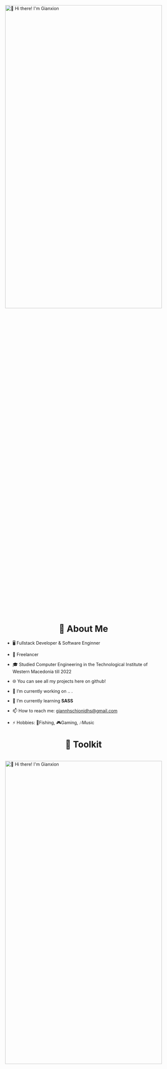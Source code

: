 <img src="https://i.ibb.co/k2NLmg0/snow-banner-animated.gif" loop=infinite width=100% height=50% title="👋 Hi there! I'm Gianxion "/>

<h1 align=center>📕 About Me</h1>


    
- 🖥 Fullstack Developer & Software Enginner

- 💼 Freelancer

- 🎓 Studied Computer Engineering in the Technological Institute of Western Macedonia till 2022

- 🌐 You can see all my projects here on github! 

- 🔭 I’m currently working on ..
.
- 🌱 I’m currently learning **SASS**

- 📫 How to reach me: giannhschionidhs@gmail.com

- ⚡  Hobbies: 🎣Fishing, 🎮Gaming, 🎶Music


<h1 align=center>🧰 Toolkit</h1>
<br>

<img src="https://i.ibb.co/QvpMndB/Skills-Extend-snow.png" width=100% height=50% title="👋 Hi there! I'm Gianxion "/>
